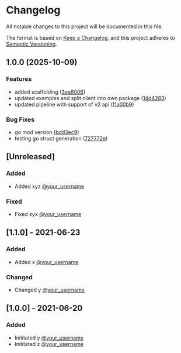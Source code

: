 # Changelog

All notable changes to this project will be documented in this file.

The format is based on [Keep a Changelog](https://keepachangelog.com/en/1.0.0/),
and this project adheres to [Semantic Versioning](https://semver.org/spec/v2.0.0.html).

## 1.0.0 (2025-10-09)


### Features

* added scaffolding ([3ea6006](https://github.com/deploymenttheory/go-api-sdk-sofa/commit/3ea60067c07e6290445f2dd65c98d4fc224d5be3))
* updated examples and split client into own package ([14d4283](https://github.com/deploymenttheory/go-api-sdk-sofa/commit/14d4283f2bfdf8a546a8575f41ffe8dad8b39196))
* updated pipeline with support of v2 api ([f1a00b9](https://github.com/deploymenttheory/go-api-sdk-sofa/commit/f1a00b937540e850654291e82f4abcc59a4214f7))


### Bug Fixes

* go mod version ([bdd3ec9](https://github.com/deploymenttheory/go-api-sdk-sofa/commit/bdd3ec9c6c0df3991b53f406aceb19835d06611a))
* testing go struct generation ([727772e](https://github.com/deploymenttheory/go-api-sdk-sofa/commit/727772ee842880f26c4e20151799b548d5fc6f8d))

## [Unreleased]

### Added

- Added xyz [@your_username](https://github.com/your_username)

### Fixed

- Fixed zyx [@your_username](https://github.com/your_username)

## [1.1.0] - 2021-06-23

### Added

- Added x [@your_username](https://github.com/your_username)

### Changed

- Changed y [@your_username](https://github.com/your_username)

## [1.0.0] - 2021-06-20

### Added

- Inititated y [@your_username](https://github.com/your_username)
- Inititated z [@your_username](https://github.com/your_username)
